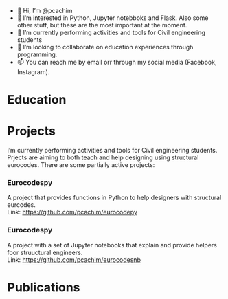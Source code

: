 - 👋 Hi, I’m @pcachim
- 👀 I’m interested in Python, Jupyter notebboks and Flask. Also some other stuff, but these are the most important at the moment.
- 🌱 I’m currently performing activities and tools for Civil engineering students
- 💞️ I’m looking to collaborate on education experiences through programming.
- 📫 You can reach me by email orr through my social media (Facebook, Instagram).

# Education

# Projects
I’m currently performing activities and tools for Civil engineering students. Prjects are aiming to both teach and help designing using structural eurocodes.
There are some partially active projects:
### Eurocodespy
A project that provides functions in Python to help designers with structural eurcodes. <br/>
Link: https://github.com/pcachim/eurocodepy 
### Eurocodespy
A project with a set of Jupyter notebooks that explain and provide helpers foor struuctural engineers. <br/>
Link: https://github.com/pcachim/eurocodesnb 

# Publications

<!---
pcachim/pcachim is a ✨ special ✨ repository because its `README.md` (this file) appears on your GitHub profile.
You can click the Preview link to take a look at your changes.
--->
